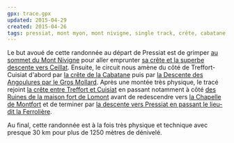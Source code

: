 ```yaml
---
gpx: trace.gpx
updated: 2015-04-29
created: 2015-04-26
tags: pressiat, mont myon, mont nivigne, single track, crête, cabatane, col des justices, croix des angoulures, treffort-cuisiat, lomont, montfort
---
```


Le but avoué de cette randonnée au départ de Pressiat est de grimper [au sommet
du Mont Nivigne](/photos/signal-de-nivigne/) pour aller emprunter [sa crête et
la superbe descente vers
Ceillat](/single-tracks/descente-mont-nivigne-ceillat/). Ensuite, le circuit
nous amène du côté de Treffort-Cuisiat d'abord par [la crête de la
Cabatane](/single-tracks/crete-de-la-cabatane/) puis par [la Descente des
Angoulures par le Gros Mollard](/single-tracks/angoulures-gros-mollard/).  Après
une montée très physique, le tracé rejoint [la crête entre Treffort et
Cuisiat](/photos/crete-revermont/) en passant notamment à côté [des Ruines de la
maison fort de Lomont](/photos/ruines-de-lomont/) avant de redescendre vers [la
Chapelle de Montfort](/photos/chapelle-de-montfort/) et de terminer par [la
descente vers Pressiat en passant le lieu-dit la
Ferrolière](/single-tracks/montfort-pressiat-par-la-ferroliere/).

Au final, cette randonnée est à la fois très physique et technique avec presque
30&nbsp;km pour plus de 1250&nbsp;mètres de dénivelé.
